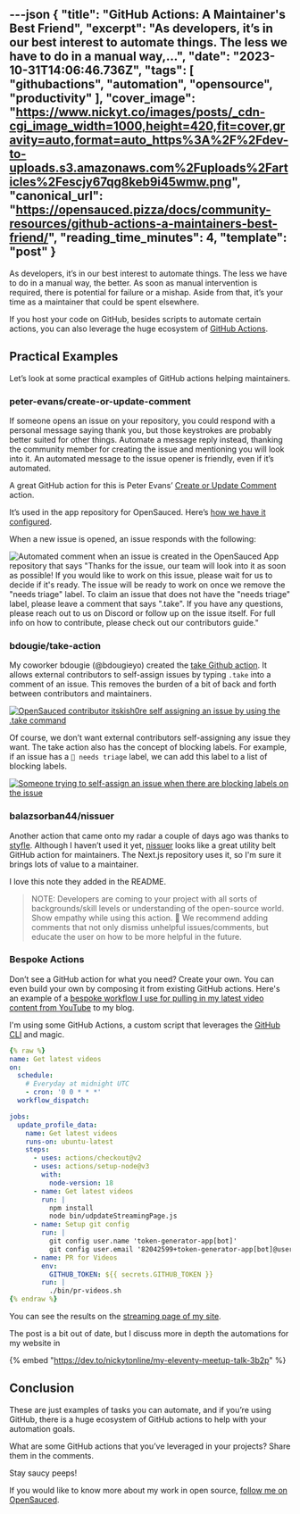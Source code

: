 ---json
{
  "title": "GitHub Actions: A Maintainer's Best Friend",
  "excerpt": "As developers, it’s in our best interest to automate things. The less we have to do in a manual way,...",
  "date": "2023-10-31T14:06:46.736Z",
  "tags": [
    "githubactions",
    "automation",
    "opensource",
    "productivity"
  ],
  "cover_image": "https://www.nickyt.co/images/posts/_cdn-cgi_image_width=1000,height=420,fit=cover,gravity=auto,format=auto_https%3A%2F%2Fdev-to-uploads.s3.amazonaws.com%2Fuploads%2Farticles%2Fescjy67qg8keb9i45wmw.png",
  "canonical_url": "https://opensauced.pizza/docs/community-resources/github-actions-a-maintainers-best-friend/",
  "reading_time_minutes": 4,
  "template": "post"
}
---

As developers, it’s in our best interest to automate things. The less we have to do in a manual way, the better. As soon as manual intervention is required, there is potential for failure or a mishap. Aside from that, it’s your time as a maintainer that could be spent elsewhere.

If you host your code on GitHub, besides scripts to automate certain actions, you can also leverage the huge ecosystem of [GitHub 
Actions](https://github.com/features/actions).

## Practical Examples

Let’s look at some practical examples of GitHub actions helping maintainers.

### peter-evans/create-or-update-comment

If someone opens an issue on your repository, you could respond with a personal message saying thank you, but those keystrokes are probably better suited for other things. Automate a message reply instead, thanking the community member for creating the issue and mentioning you will look into it. An automated message to the issue opener is friendly, even if it’s automated.

A great GitHub action for this is Peter Evans’ [Create or Update Comment](https://github.com/peter-evans/create-or-update-comment) action.

It’s used in the app repository for OpenSauced. Here’s [how we have it configured](https://github.com/open-sauced/app/blob/beta/.github/workflows/issue.yml).

When a new issue is opened, an issue responds with the following:

![Automated comment when an issue is created in the OpenSauced App repository that says "Thanks for the issue, our team will look into it as soon as possible! If you would like to work on this issue, please wait for us to decide if it's ready. The issue will be ready to work on once we remove the "needs triage" label. To claim an issue that does not have the "needs triage" label, please leave a comment that says ".take". If you have any questions, please reach out to us on Discord or follow up on the issue itself. For full info on how to contribute, please check out our contributors guide."](https://www.nickyt.co/images/posts/_uploads_articles_y9zucj40s8ub6jiacrl3.png)

### bdougie/take-action

My coworker bdougie (@bdougieyo) created the [take Github action](https://github.com/bdougie/take-action). It allows external contributors to self-assign issues by typing `.take` into a comment of an issue. This removes the burden of a bit of back and forth between contributors and maintainers.


[![OpenSauced contributor itskish0re self assigning an issue by using the .take command](https://www.nickyt.co/images/posts/_uploads_articles_eh9gjzo8aiwleqqr7qhe.png)](https://github.com/open-sauced/app/issues/2017#issuecomment-1785492904)

Of course, we don’t want external contributors self-assigning any issue they want.	 The take action also has the concept of blocking labels. For example, if an issue has a `👀 needs triage` label, we can add this label to a list of blocking labels.


[![Someone trying to self-assign an issue when there are blocking labels on the issue](https://www.nickyt.co/images/posts/_uploads_articles_w52j0puh47kpgg27clnd.png)](https://github.com/open-sauced/app/issues/1952#issuecomment-1772176129)

### balazsorban44/nissuer

Another action that came onto my radar a couple of days ago was thanks to [styfle](https://twitter.com/styfle). Although I haven’t used it yet, [nissuer](https://github.com/balazsorban44/nissuer) looks like a great utility belt GitHub action for maintainers. The Next.js repository uses it, so I'm sure it brings lots of value to a maintainer.

I love this note they added in the README.

> NOTE: Developers are coming to your project with all sorts of backgrounds/skill levels or understanding of the open-source world. Show empathy while using this action. 💚 We recommend adding comments that not only dismiss unhelpful issues/comments, but educate the user on how to be more helpful in the future.

### Bespoke Actions

Don’t see a GitHub action for what you need? Create your own. You can even build your own by composing it from existing GitHub actions. Here's an example of a [bespoke workflow I use for pulling in my latest video content from YouTube](https://github.com/nickytonline/www.nickyt.co/blob/main/.github/workflows/get-latest-videos.yml) to my blog.

I'm using some GitHub Actions, a custom script that leverages the [GitHub CLI](https://cli.github.com/) and magic.

```yaml
{% raw %}
name: Get latest videos
on:
  schedule:
    # Everyday at midnight UTC
    - cron: '0 0 * * *'
  workflow_dispatch:

jobs:
  update_profile_data:
    name: Get latest videos
    runs-on: ubuntu-latest
    steps:
      - uses: actions/checkout@v2
      - uses: actions/setup-node@v3
        with:
          node-version: 18
      - name: Get latest videos
        run: |
          npm install
          node bin/udpdateStreamingPage.js
      - name: Setup git config
        run: |
          git config user.name 'token-generator-app[bot]'
          git config user.email '82042599+token-generator-app[bot]@users.noreply.github.com'
      - name: PR for Videos
        env:
          GITHUB_TOKEN: ${{ secrets.GITHUB_TOKEN }}
        run: |
          ./bin/pr-videos.sh
{% endraw %}
```

You can see the results on the [streaming page of my site](https://www.nickyt.co/pages/streaming/).

The post is a bit out of date, but I discuss more in depth the automations for my website in

{% embed "https://dev.to/nickytonline/my-eleventy-meetup-talk-3b2p" %}

## Conclusion

These are just examples of tasks you can automate, and if you’re using GitHub, there is a huge ecosystem of GitHub actions to help with your automation goals.

What are some GitHub actions that you’ve leveraged in your projects? Share them in the comments.

Stay saucy peeps!

If you would like to know more about my work in open source, [follow me on OpenSauced](https://oss.fyi/nickytonline).
